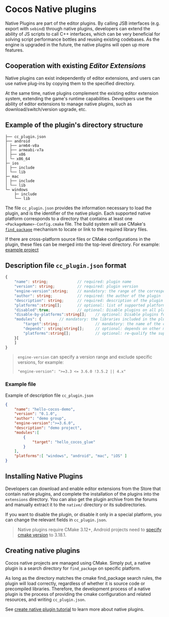 # Cocos Native plugins

Native Plugins are part of the editor plugins. By calling JSB interfaces (e.g. export with `sebind`) through native plugins, developers can extend the ability of JS scripts to call C++ interfaces, which can be very beneficial for solving script performance bottles and reusing existing codebases. As the engine is upgraded in the future, the native plugins will open up more features.

## Cooperation with existing *Editor Extensions*

Native plugins can exist independently of editor extensions, and users can use native plug-ins by copying them to the specified directory.

At the same time, native plugins complement the existing editor extension system, extending the game's runtime capabilities. Developers use the ability of editor extensions to manage native plugins, such as download/switch/version upgrade, etc.


## Example of the plugin's directory structure

```
├── cc_plugin.json
├── android
│ ├── arm64-v8a
│ ├── armeabi-v7a
│ ├── x86
│ └─ x86_64
├─ ios
│ ├── include
│ └── lib
├─ mac
│ ├── include
│ └── lib
└─ windows
    ├─ include
    └── lib
```

The file `cc_plugin.json` provides the information necessary to load the plugin, and is the identifier of the native plugin. Each supported native platform corresponds to a directory that contains at least one `<PackageName>-Config.cmake` file. The build system will use CMake's [`find_package`](https://cmake.org/cmake/help/latest/command/find_package.html#id7) mechanism to locate or link to the required library files. 


If there are cross-platform source files or CMake configurations in the plugin, these files can be merged into the top-level directory. For example: [example project](https://github.com/PatriceJiang/ccplugin_tutorial/tree/main/NewProject/native/plugins/hello_cocos)


## Description file `cc_plugin.json` format
```ts
{
    "name": string;             // required: plugin name
    "version": string;          // required: plugin version
    "engine-version":string;    // mandatory: the range of the corresponding engine version
    "author": string;           // required: the author of the plugin
    "description": string;      // required: description of the plugin
    "platforms":string[];       // optional: list of supported platforms, all native platforms are supported by default if not filled. Including windows, android, mac, ios
    "disabled":true;            // optional: Disable plugins on all platforms
    "disable-by-platforms":string[];    // optional: Disable plugins for the specified platform
    "modules": {        // mandatory: the libraries included in the plugin, 
        "target":string;                // mandatory: the name of the corresponding `find_package`, consistent with the first parameter of `CC_PLUGIN_ENTRY`
        "depends": string|string[];     // optional: depends on other module names 
        "platforms":string[];           // optional: re-qualify the supported native platforms
    }[
    ]
}
```
> `engine-version` can specify a version range and exclude specific versions, for example:
> ```
> "engine-version": ">=3.3 <= 3.6.0 !3.5.2 || 4.x"
> ```
### Example file

Example of description file `cc_plugin.json`

```json
{
    "name": "hello-cocos-demo",
    "version": "0.1.0",
    "author": "demo group",
    "engine-version":">=3.6.0",
    "description": "demo project",
    "modules":[
        {
            "target": "hello_cocos_glue"
        }
    ],
    "platforms":[ "windows", "android", "mac", "iOS" ]
}
```


## Installing Native Plugins

Developers can download and enable editor extensions from the Store that contain native plugins, and complete the installation of the plugins into the `extensions` directory. You can also get the plugin archive from the forums and manually extract it to the `native/` directory or its subdirectories. 

If you want to disable the plugin, or disable it only in a special platform, you can change the relevant fields in `cc_plugin.json`. 


> Native plugins require CMake 3.12+, Android projects need to [specify cmake version](https://developer.android.com/studio/projects/install-ndk#vanilla_cmake) to 3.18.1.

## Creating native plugins

Cocos native projects are managed using CMake. Simply put, a native plugin is a search directory for `find_package` on specific platform.

As long as the directory matches the cmake find_package search rules, the plugin will load correctly, regardless of whether it is source code or precompiled libraries. Therefore, the development process of a native plugin is the process of providing the cmake configuration and related resources, and writing `cc_plugin.json`.

See [create native plugin tutorial](./tutorial.md) to learn more about native plugins.
